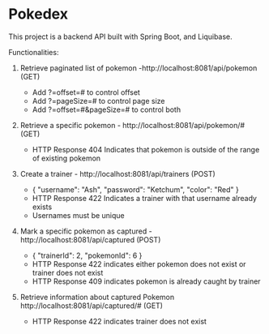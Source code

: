 # Pokedex
This project is a backend API built with Spring Boot, and Liquibase. 

Functionalities:
1. Retrieve paginated list of pokemon -http://localhost:8081/api/pokemon (GET)
    - Add ?=offset=# to control offset
    - Add ?=pageSize=# to control page size
    - Add ?=offset=#&pageSize=# to control both
    

2. Retrieve a specific pokemon - http://localhost:8081/api/pokemon/# (GET)
    - HTTP Response 404 Indicates that pokemon is outside of the range of existing pokemon

3. Create a trainer - http://localhost:8081/api/trainers (POST)
    - {
       "username": "Ash",
       "password": "Ketchum",
      "color": "Red"
       }
    - HTTP Response 422 Indicates a trainer with that username already exists
    - Usernames must be unique

4. Mark a specific pokemon as captured - http://localhost:8081/api/captured (POST)
    - {
      "trainerId": 2,
      "pokemonId": 6
      }
    - HTTP Response 422 indicates either pokemon does not exist or trainer does not exist
    - HTTP Response 409 indicates pokemon is already caught by trainer

5. Retrieve information about captured Pokemon http://localhost:8081/api/captured/# (GET)
    - HTTP Response 422 indicates trainer does not exist
